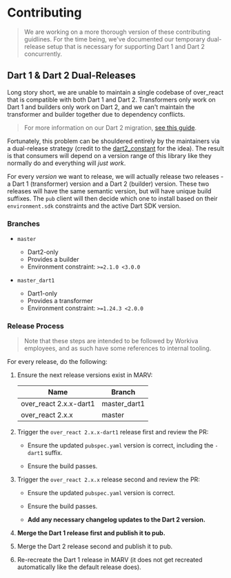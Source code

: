 # Contributing

> We are working on a more thorough version of these contributing guidlines. For
> the time being, we've documented our temporary dual-release setup that is
> necessary for supporting Dart 1 and Dart 2 concurrently.

## Dart 1 & Dart 2 Dual-Releases

Long story short, we are unable to maintain a single codebase of over_react that
is compatible with both Dart 1 and Dart 2. Transformers only work on Dart 1 and
builders only work on Dart 2, and we can't maintain the transformer and builder
together due to dependency conflicts.

> For more information on our Dart 2 migration, [see this guide](/doc/dart2_migration.md).

Fortunately, this problem can be shouldered entirely by the maintainers via a
dual-release strategy (credit to the [dart2_constant](https://pub.dartlang.org/packages/dart2_constant)
for the idea). The result is that consumers will depend on a version range of
this library like they normally do and everything will _just work_.

For every _version_ we want to release, we will actually release two releases -
a Dart 1 (transformer) version and a Dart 2 (builder) version. These two
releases will have the same semantic version, but will have unique build
suffixes. The `pub` client will then decide which one to install based on their
`environment.sdk` constraints and the active Dart SDK version.

### Branches

- `master`
  - Dart2-only
  - Provides a builder
  - Environment constraint: `>=2.1.0 <3.0.0`

- `master_dart1`
  - Dart1-only
  - Provides a transformer
  - Environment constraint: `>=1.24.3 <2.0.0`

### Release Process

> Note that these steps are intended to be followed by Workiva employees, and as
> such have some references to internal tooling.

For every release, do the following:

1. Ensure the next release versions exist in MARV:

    Name | Branch
    ---- | ------
    over_react 2.x.x-dart1 | master_dart1
    over_react 2.x.x | master

1. Trigger the `over_react 2.x.x-dart1` release first and review the PR:

   - Ensure the updated `pubspec.yaml` version is correct, including the
     `-dart1` suffix.

   - Ensure the build passes.

1. Trigger the `over_react 2.x.x` release second and review the PR:

   - Ensure the updated `pubspec.yaml` version is correct.

   - Ensure the build passes.

   - **Add any necessary changelog updates to the Dart 2 version.**

1. **Merge the Dart 1 release first and publish it to pub.**

1. Merge the Dart 2 release second and publish it to pub.

1. Re-recreate the Dart 1 release in MARV (it does not get recreated
   automatically like the default release does).
